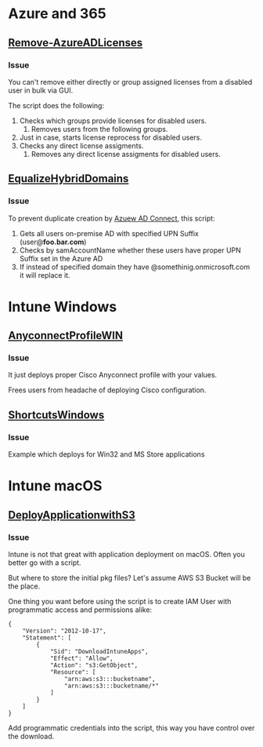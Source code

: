 # Azure and 365
## [Remove-AzureADLicenses](https://github.com/vazome/Azure-and-Intune/blob/45b965b2bae73d6788b901a01f1f3b16fd1109bd/License%20Management/Remove-AzureADLicenses.ps1)
### Issue
You can't remove either directly or group assigned licenses from a disabled user in bulk via GUI.

The script does the following:

1. Checks which groups provide licenses for disabled users.
    1. Removes users from the following groups.
2. Just in case, starts license reprocess for disabled users.
3. Checks any direct license assigments.
    1. Removes any direct license assigments for disabled users.
## [EqualizeHybridDomains](https://github.com/vazome/Azure-and-Intune/blob/0b3acfcd3ea5fb958315c7f7275a336c934a4a91/EqualizeHybridDomains.ps1)
### Issue
To prevent duplicate creation by [Azuew AD Connect](https://docs.microsoft.com/en-us/azure/active-directory/hybrid/whatis-azure-ad-connect), this script:

1. Gets all users on-premise AD with specified UPN Suffix (user@**foo.bar.com**)
2. Checks by samAccountName whether these users have proper UPN Suffix set in the Azure AD
3. If instead of specified domain they have @somethinig.onmicrosoft.com it will replace it.

# Intune Windows
## [AnyconnectProfileWIN](https://github.com/vazome/Azure-and-Intune/blob/6b8419511e63993da1c10bbaeef5f02df0dbaad8/Intune/Windows/AnyconnectProfileWIN.ps1)
### Issue
It just deploys proper Cisco Anyconnect profile with your values.

Frees users from headache of deploying Cisco configuration.
## [ShortcutsWindows](https://github.com/vazome/Azure-and-Intune/blob/6b8419511e63993da1c10bbaeef5f02df0dbaad8/Intune/Windows/ShortcutsWindows.ps1)
### Issue
Example which deploys for Win32 and MS Store applications 

# Intune macOS
## [DeployApplicationwithS3](https://github.com/vazome/Azure-and-Intune/blob/f9b946121991c6225d2162fdccc98729e3bef6f1/Intune/macOS/DeployApplicationwithS3.sh)
### Issue
Intune is not that great with application deployment on macOS. Often you better go with a script.

But where to store the initial pkg files? Let's assume AWS S3 Bucket will be the place.

One thing you want before using the script is to create IAM User with programmatic access and permissions alike:
```
{
    "Version": "2012-10-17",
    "Statement": [
        {
            "Sid": "DownloadIntuneApps",
            "Effect": "Allow",
            "Action": "s3:GetObject",
            "Resource": [
                "arn:aws:s3:::bucketname",
                "arn:aws:s3:::bucketname/*"
            ]
        }
    ]
}
```
Add programmatic credentials into the script, this way you have control over the download.
